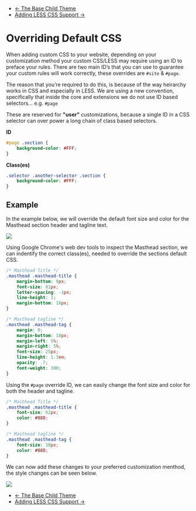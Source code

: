 <div class="row-fluid">
	<div class="span12">
		<ul class="pager">
			<li class="pull-left"><a href="http://docs.pagelines.com/customize/base-child-theme">&larr; The Base Child Theme</a></li>
  			<li class="pull-right"><a href="http://docs.pagelines.com/customize/adding-less-css-support">Adding LESS CSS Support &rarr;</i></a></li>
		</ul>
	</div>
</div>

# Overriding Default CSS #

When adding custom CSS to your website, depending on your customization method your custom CSS/LESS may require using an ID to preface your rules. There are two main ID’s that you can use to guarantee your custom rules will work correctly, these overrides are `#site` & `#page`.

The reason that you’re required to do this, is because of the way heirarchy works in CSS and especially in LESS. We are using a new convention, specifically that inside the core and extensions we do not use ID based selectors… e.g. `#page`

These are reserved for **"user"** customizations, because a single ID in a CSS selector can over power a long chain of class based selectors.

**ID**
~~~ .css
#page .section {
	background-color: #FFF;
}
~~~

**Class(es)**
~~~ .css
.selector .another-selector .section {
	background-color: #FFF;
}
~~~

## Example ##

In the example below, we will override the default font size and color for the Masthead section header and tagline text.

![](https://raw.github.com/pagelines/Docs/master/gh-pages-template/public/img/override-default-masthead.jpg)

Using Google Chrome's web dev tools to inspect the Masthead section, we can indentify the correct class(es), needed to override the sections default CSS.

~~~ .css
/* Masthead Title */
.masthead .masthead-title {
	margin-bottom: 9px;
	font-size: 81px;
	letter-spacing: -1px;
	line-height: 1;
	margin-bottom: 18px;
}

/* Masthead tagline */
.masthead .masthead-tag {
	margin: 0;
	margin-bottom: 18px;
	margin-left: 5%;
	margin-right: 5%;
	font-size: 25px;
	line-height: 1.3em;
	opacity: .7;
	font-weight: 300;
}
~~~

Using the `#page` override ID, we can easily change the font size and color for both the header and tagline. 

~~~ .css
/* Masthead Title */
.masthead .masthead-title {
	font-size: 62px;
	color: #08D;
}

/* Masthead tagline */
.masthead .masthead-tag {
	font-size: 18px;
	color: #08D;
}
~~~

We can now add these changes to your preferred customization menthod, the style changes can be seen below.

![](https://raw.github.com/pagelines/Docs/master/gh-pages-template/public/img/override-custom-masthead.jpg)

<div class="row-fluid">
	<div class="span12">
		<ul class="pager">
			<li class="pull-left"><a href="http://docs.pagelines.com/customize/base-child-theme">&larr; The Base Child Theme</a></li>
  			<li class="pull-right"><a href="http://docs.pagelines.com/customize/adding-less-css-support">Adding LESS CSS Support &rarr;</i></a></li>
		</ul>
	</div>
</div>

